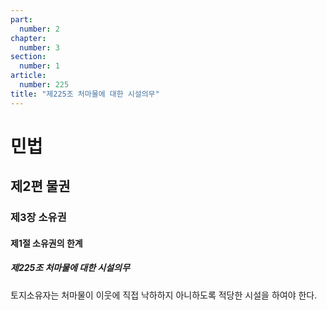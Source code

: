 ```yaml
---
part:
  number: 2
chapter:
  number: 3
section:
  number: 1
article:
  number: 225
title: "제225조 처마물에 대한 시설의무"
---
```

# 민법

## 제2편 물권

### 제3장 소유권

#### 제1절 소유권의 한계

##### 제225조 처마물에 대한 시설의무

토지소유자는 처마물이 이웃에 직접 낙하하지 아니하도록 적당한 시설을 하여야 한다.

